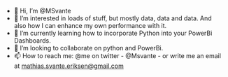 - 👋 Hi, I’m @MSvante
- 👀 I’m interested in loads of stuff, but mostly data, data and data. And also how I can enhance my own performance with it.
- 🌱 I’m currently learning how to incorporate Python into your PowerBi Dashboards.
- 💞️ I’m looking to collaborate on python and PowerBi.
- 📫 How to reach me: @me on twitter - @Msvante - or write me an email at mathias.svante.eriksen@gmail.com

<!---
MSvante/MSvante is a ✨ special ✨ repository because its `README.md` (this file) appears on your GitHub profile.
You can click the Preview link to take a look at your changes.
--->
